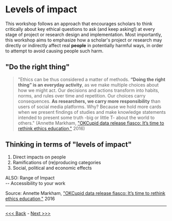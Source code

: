 # Levels of impact  

This workshop follows an approach that encourages scholars to think critically about key ethical questions to ask (and keep asking!) at every stage of project or research design and implementation.  Most importantly, this workshop aims to emphasize how a scholar's project or research may directly or indirectly affect real **people** in potentially harmful ways, in order to attempt to avoid causing people such harm. 

## "Do the right thing"  

> "Ethics can be thus considered a matter of methods. **“Doing the right thing” is an everyday activity**, as we make multiple choices about how we might act. Our decisions and actions transform into habits, norms, and rules over time and repetition. Our choices carry consequences. **As researchers, we carry more responsibility** than users of social media platforms. Why? Because we hold more cards when we present findings of studies and make knowledge statements intended to present some truth -big or little T- about the world to others." (Annette Markham, ["OKCupid data release fiasco: It’s time to rethink ethics education,"](http://annettemarkham.com/2016/05/okcupid-data-release-fiasco-its-time-to-rethink-ethics-education/) 2016)

## Thinking in terms of "levels of impact"

1. Direct impacts on people
2. Ramifications of (re)producing categories
3. Social, political and economic effects  

ALSO: Range of Impact  
-- Accessibility to your work  

Source: Annette Markham, ["OKCupid data release fiasco: It’s time to rethink ethics education,"](http://annettemarkham.com/2016/05/okcupid-data-release-fiasco-its-time-to-rethink-ethics-education/) 2016  

******

[<<< Back](beyond.md) - [Next >>>](impact1.md)